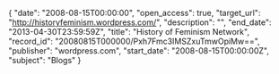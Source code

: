 {
  "date": "2008-08-15T00:00:00", 
  "open_access": true, 
  "target_url": "http://historyfeminism.wordpress.com/", 
  "description": "", 
  "end_date": "2013-04-30T23:59:59Z", 
  "title": "History of Feminism Network", 
  "record_id": "20080815T000000/Pxh7Fmc3IMSZxuTmwOpiMw==", 
  "publisher": "wordpress.com", 
  "start_date": "2008-08-15T00:00:00Z", 
  "subject": "Blogs"
}

